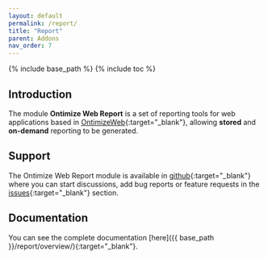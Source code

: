 ```yaml
---
layout: default
permalink: /report/
title: "Report"
parent: Addons
nav_order: 7
---
```


{% include base_path %}
{% include toc %}

## Introduction

The module **Ontimize Web Report** is a set of reporting tools for web applications based in [OntimizeWeb](https://github.com/OntimizeWeb/ontimize-web-ngx){:target="_blank"}, allowing **stored** and **on-demand** reporting to be generated.


## Support

The Ontimize Web Report module is available in [github](https://github.com/OntimizeWeb/ontimize-web-ngx-report){:target="_blank"} where you can start discussions, add bug reports or feature requests in the [issues](https://github.com/OntimizeWeb/ontimize-web-ngx-report/issues){:target="_blank"} section.

## Documentation

You can see the complete documentation [here]({{ base_path }}/report/overview/){:target="_blank"}.



